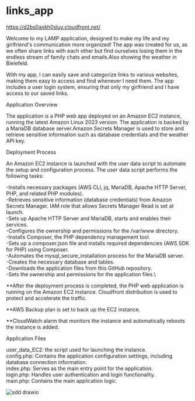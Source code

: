 # links_app

https://d2bs0axkh0sluy.cloudfront.net/

Welcome to my LAMP application, designed to make my life and my girlfriend's communication more organized! The app was created for us, as we often share links with each other but find ourselves losing them in the endless stream of family chats and emails.Also showing the weather in Bielefeld.

With my app, I can easily save and categorize links to various websites, making them easy to access and find whenever I need them. The app includes a user login system, ensuring that only my girlfriend and I have access to our saved links.

Application Overview

The application is a PHP web app deployed on an Amazon EC2 instance, running the latest Amazon Linux 2023 version. The application is backed by a MariaDB database server.Amazon Secrets Manager is used to store and retrieve sensitive information such as database credentials and the weather API key.

Deployment Process

An Amazon EC2 instance is launched with the user data script to automate the setup and configuration process.
The user data script performs the following tasks:

  -Installs necessary packages (AWS CLI, jq, MariaDB, Apache HTTP Server, PHP, and related PHP modules).\
	-Retrieves sensitive information (database credentials) from Amazon Secrets Manager. IAM role that allows Secrets Manager Read is set at launch.\
	-Sets up Apache HTTP Server and MariaDB, starts and enables their services.\
	-Configures the ownership and permissions for the /var/www directory.\
	-Installs Composer, the PHP dependency management tool.\
	-Sets up a composer.json file and installs required dependencies (AWS SDK for PHP) using Composer.\
	-Automates the mysql_secure_installation process for the MariaDB server.\
	-Creates the necessary database and tables.\
	-Downloads the application files from this GitHub repository.\
	-Sets the ownership and permissions for the application files.\
	

**After the deployment process is completed, the PHP web application is running on the Amazon EC2 instance.
Cloudfront distribution is used to protect and accelerate the traffic.

**AWS Backup plan is set to back up the EC2 instance.

**CloudWatch alarm that monitors the instance and automatically reboots the instance is added.

Application Files

user_data_EC2: the script used for launching the instance.\
config.php: Contains the application configuration settings, including database connection information.\
index.php: Serves as the main entry point for the application.\
login.php: Handles user authentication and login functionality.\
main.php: Contains the main application logic.

![sdd drawio](https://user-images.githubusercontent.com/116178693/233837887-534445be-ca51-46e5-9438-b74e86c16686.png)


